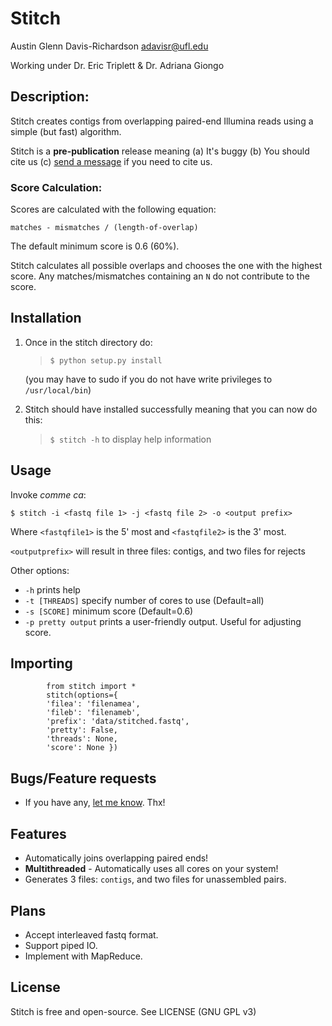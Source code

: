 # Stitch

Austin Glenn Davis-Richardson
<adavisr@ufl.edu>

Working under Dr. Eric Triplett & Dr. Adriana Giongo

## Description:

Stitch creates contigs from overlapping paired-end Illumina reads using a simple (but fast) algorithm.

Stitch is a __pre-publication__ release meaning (a) It's buggy (b) You should cite us (c) [send a message](mailto:adavisr@ufl.edu) if you need to cite us.

### Score Calculation:

Scores are calculated with the following equation:

`matches - mismatches / (length-of-overlap)`

The default minimum score is 0.6 (60%).

Stitch calculates all possible overlaps and chooses the one with
the highest score.  Any matches/mismatches containing an `N` do not
contribute to the score.
		
## Installation

1. Once in the stitch directory do:
   > `$ python setup.py install`

	(you may have to sudo if you do not have write privileges to `/usr/local/bin`)

2. Stitch should have installed successfully meaning that you can now do this:
   > `$ stitch -h`
   to display help information

## Usage

Invoke _comme ca_:

    $ stitch -i <fastq file 1> -j <fastq file 2> -o <output prefix>

Where `<fastqfile1>` is the 5' most and `<fastqfile2>` is the 3' most.

`<outputprefix>` will result in three files: contigs, and two files for rejects

Other options:

 - `-h` prints help
 - `-t [THREADS]` specify number of cores to use (Default=all)
 - `-s [SCORE]` minimum score (Default=0.6)
 - `-p pretty output` prints a user-friendly output.  Useful for adjusting
   score.

## Importing

			from stitch import *
			stitch(options={
		  	'filea': 'filenamea',
		  	'fileb': 'filenameb',
		  	'prefix': 'data/stitched.fastq',
		  	'pretty': False,
		  	'threads': None,
		  	'score': None })

## Bugs/Feature requests

 - If you have any, [let me know](https://github.com/audy/stitch/issues). Thx!

## Features

 - Automatically joins overlapping paired ends!
 - **Multithreaded** - Automatically uses all cores on your system!
 - Generates 3 files: `contigs`, and two files for unassembled pairs.

## Plans

 - Accept interleaved fastq format.
 - Support piped IO.
 - Implement with MapReduce.

## License

Stitch is free and open-source.
See LICENSE (GNU GPL v3)